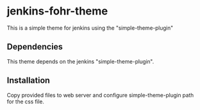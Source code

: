 jenkins-fohr-theme
==================

This is a simple theme for jenkins using the "simple-theme-plugin"

Dependencies
------------

This theme depends on the jenkins "simple-theme-plugin".

Installation
------------

Copy provided files to web server and configure simple-theme-plugin path for the css
file.
